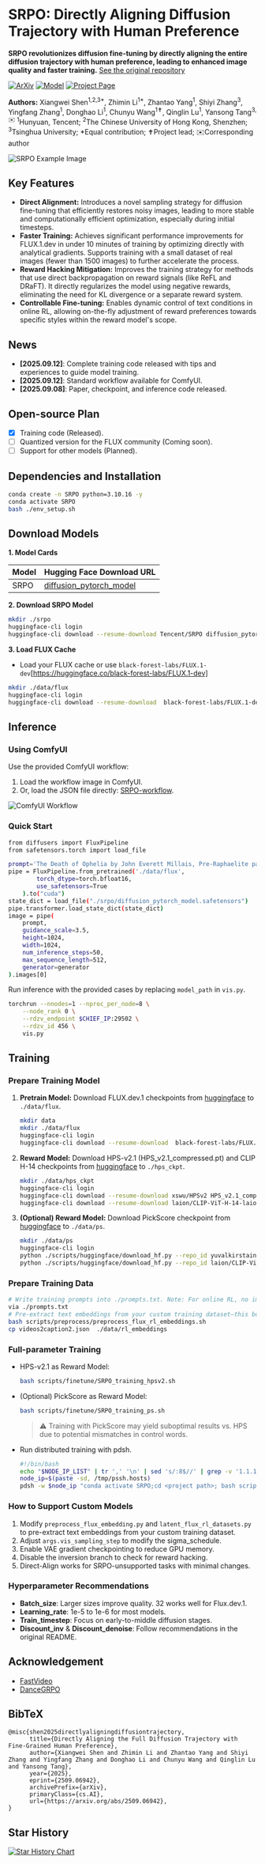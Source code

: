 # SRPO: Directly Aligning Diffusion Trajectory with Human Preference

**SRPO revolutionizes diffusion fine-tuning by directly aligning the entire diffusion trajectory with human preference, leading to enhanced image quality and faster training.** [See the original repository](https://github.com/Tencent-Hunyuan/SRPO)

[![ArXiv](https://img.shields.io/badge/ArXiv-red?logo=arxiv)](https://arxiv.org/abs/2509.06942)
[![Model](https://img.shields.io/badge/Model-blue?logo=huggingface)](https://huggingface.co/tencent/SRPO/)
[![Project Page](https://img.shields.io/badge/%F0%9F%92%BB_Project-SRPO-blue)](https://tencent.github.io/srpo-project-page/)

**Authors:** Xiangwei Shen<sup>1,2,3*</sup>, Zhimin Li<sup>1*</sup>, Zhantao Yang<sup>1</sup>, Shiyi Zhang<sup>3</sup>, Yingfang Zhang<sup>1</sup>, Donghao Li<sup>1</sup>, Chunyu Wang<sup>1✝</sup>, Qinglin Lu<sup>1</sup>, Yansong Tang<sup>3,✉️</sup>
<sup>1</sup>Hunyuan, Tencent; <sup>2</sup>The Chinese University of Hong Kong, Shenzhen; <sup>3</sup>Tsinghua University; *Equal contribution; ✝Project lead; ✉️Corresponding author

![SRPO Example Image](assets/head.jpg)

## Key Features

*   **Direct Alignment:** Introduces a novel sampling strategy for diffusion fine-tuning that efficiently restores noisy images, leading to more stable and computationally efficient optimization, especially during initial timesteps.
*   **Faster Training:** Achieves significant performance improvements for FLUX.1.dev in under 10 minutes of training by optimizing directly with analytical gradients. Supports training with a small dataset of real images (fewer than 1500 images) to further accelerate the process.
*   **Reward Hacking Mitigation:** Improves the training strategy for methods that use direct backpropagation on reward signals (like ReFL and DRaFT). It directly regularizes the model using negative rewards, eliminating the need for KL divergence or a separate reward system.
*   **Controllable Fine-tuning:** Enables dynamic control of text conditions in online RL, allowing on-the-fly adjustment of reward preferences towards specific styles within the reward model's scope.

## News

*   **[2025.09.12]**: Complete training code released with tips and experiences to guide model training.
*   **[2025.09.12]**: Standard workflow available for ComfyUI.
*   **[2025.09.08]**: Paper, checkpoint, and inference code released.

## Open-source Plan

*   [X] Training code (Released).
*   [ ] Quantized version for the FLUX community (Coming soon).
*   [ ] Support for other models (Planned).

## Dependencies and Installation

```bash
conda create -n SRPO python=3.10.16 -y
conda activate SRPO
bash ./env_setup.sh
```

## Download Models

**1. Model Cards**

| Model            | Hugging Face Download URL                                                                |
| :--------------- | :----------------------------------------------------------------------------------------- |
| SRPO             | [diffusion_pytorch_model](https://huggingface.co/tencent/SRPO/tree/main)                    |

**2. Download SRPO Model**

```bash
mkdir ./srpo
huggingface-cli login
huggingface-cli download --resume-download Tencent/SRPO diffusion_pytorch_model.safetensors --local-dir ./srpo/
```

**3. Load FLUX Cache**

*   Load your FLUX cache or use `black-forest-labs/FLUX.1-dev`[https://huggingface.co/black-forest-labs/FLUX.1-dev]

```bash
mkdir ./data/flux
huggingface-cli login
huggingface-cli download --resume-download  black-forest-labs/FLUX.1-dev --local-dir ./data/flux
```

## Inference

### Using ComfyUI

Use the provided ComfyUI workflow:

1.  Load the workflow image in ComfyUI.
2.  Or, load the JSON file directly: [SRPO-workflow](comfyui/SRPO-workflow.json).

![ComfyUI Workflow](comfyui/SRPO-workflow.png)

### Quick Start

```bash
from diffusers import FluxPipeline
from safetensors.torch import load_file

prompt='The Death of Ophelia by John Everett Millais, Pre-Raphaelite painting, Ophelia floating in a river surrounded by flowers, detailed natural elements, melancholic and tragic atmosphere'
pipe = FluxPipeline.from_pretrained('./data/flux',
        torch_dtype=torch.bfloat16,
        use_safetensors=True
    ).to("cuda")
state_dict = load_file("./srpo/diffusion_pytorch_model.safetensors")
pipe.transformer.load_state_dict(state_dict)
image = pipe(
    prompt,
    guidance_scale=3.5,
    height=1024,
    width=1024,
    num_inference_steps=50,
    max_sequence_length=512,
    generator=generator
).images[0]
```

Run inference with the provided cases by replacing `model_path` in `vis.py`.

```bash
torchrun --nnodes=1 --nproc_per_node=8 \
    --node_rank 0 \
    --rdzv_endpoint $CHIEF_IP:29502 \
    --rdzv_id 456 \
    vis.py
```

## Training

### Prepare Training Model

1.  **Pretrain Model:** Download FLUX.dev.1 checkpoints from [huggingface](https://huggingface.co/black-forest-labs/FLUX.1-dev) to `./data/flux`.
    ```bash
    mkdir data
    mkdir ./data/flux
    huggingface-cli login
    huggingface-cli download --resume-download  black-forest-labs/FLUX.1-dev --local-dir ./data/flux
    ```
2.  **Reward Model:** Download HPS-v2.1 (HPS_v2.1_compressed.pt) and CLIP H-14 checkpoints from [huggingface](https://huggingface.co/xswu/HPSv2/tree/main) to `./hps_ckpt`.
    ```bash
    mkdir ./data/hps_ckpt
    huggingface-cli login
    huggingface-cli download --resume-download xswu/HPSv2 HPS_v2.1_compressed.pt --local-dir ./data/hps_ckpt
    huggingface-cli download --resume-download laion/CLIP-ViT-H-14-laion2B-s32B-b79K open_clip_pytorch_model.bin --local-dir ./data/hps_ckpt
    ```
3.  **(Optional) Reward Model:** Download PickScore checkpoint from [huggingface](https://huggingface.co/yuvalkirstain/PickScore_v1) to `./data/ps`.
    ```bash
    mkdir ./data/ps
    huggingface-cli login
    python ./scripts/huggingface/download_hf.py --repo_id yuvalkirstain/PickScore_v1  --local-dir ./data/ps
    python ./scripts/huggingface/download_hf.py --repo_id laion/CLIP-ViT-H-14-laion2B-s32B-b79K --local-dir ./data/clip
    ```

### Prepare Training Data

```bash
# Write training prompts into ./prompts.txt. Note: For online RL, no image-text pairs are needed—only inference text.
via ./prompts.txt
# Pre-extract text embeddings from your custom training dataset—this boosts training efficiency.
bash scripts/preprocess/preprocess_flux_rl_embeddings.sh
cp videos2caption2.json  ./data/rl_embeddings
```

### Full-parameter Training

*   HPS-v2.1 as Reward Model:
    ```bash
    bash scripts/finetune/SRPO_training_hpsv2.sh
    ```
*   (Optional) PickScore as Reward Model:
    ```bash
    bash scripts/finetune/SRPO_training_ps.sh
    ```
    > ⚠️ Training with PickScore may yield suboptimal results vs. HPS due to potential mismatches in control words.

*   Run distributed training with pdsh.
    ```bash
    #!/bin/bash
    echo "$NODE_IP_LIST" | tr ',' '\n' | sed 's/:8$//' | grep -v '1.1.1.1' > /tmp/pssh.hosts
    node_ip=$(paste -sd, /tmp/pssh.hosts)
    pdsh -w $node_ip "conda activate SRPO;cd <project path>; bash scripts/finetune/SRPO_training_hpsv2.sh"
    ```

### How to Support Custom Models

1.  Modify `preprocess_flux_embedding.py` and `latent_flux_rl_datasets.py` to pre-extract text embeddings from your custom training dataset.
2.  Adjust `args.vis_sampling_step` to modify the sigma_schedule.
3.  Enable VAE gradient checkpointing to reduce GPU memory.
4.  Disable the inversion branch to check for reward hacking.
5.  Direct-Align works for SRPO-unsupported tasks with minimal changes.

### Hyperparameter Recommendations

*   **Batch\_size**: Larger sizes improve quality. 32 works well for Flux.dev.1.
*   **Learning\_rate**: 1e-5 to 1e-6 for most models.
*   **Train\_timestep**: Focus on early-to-middle diffusion stages.
*   **Discount\_inv** & **Discount\_denoise**: Follow recommendations in the original README.

## Acknowledgement

*   [FastVideo](https://github.com/hao-ai-lab/FastVideo)
*   [DanceGRPO](https://github.com/XueZeyue/DanceGRPO)

## BibTeX

```
@misc{shen2025directlyaligningdiffusiontrajectory,
      title={Directly Aligning the Full Diffusion Trajectory with Fine-Grained Human Preference},
      author={Xiangwei Shen and Zhimin Li and Zhantao Yang and Shiyi Zhang and Yingfang Zhang and Donghao Li and Chunyu Wang and Qinglin Lu and Yansong Tang},
      year={2025},
      eprint={2509.06942},
      archivePrefix={arXiv},
      primaryClass={cs.AI},
      url={https://arxiv.org/abs/2509.06942},
}
```

## Star History
[![Star History Chart](https://api.star-history.com/svg?repos=Tencent-Hunyuan/SRPO&type=Date)](https://www.star-history.com/#Tencent-Hunyuan/SRPO&Date)